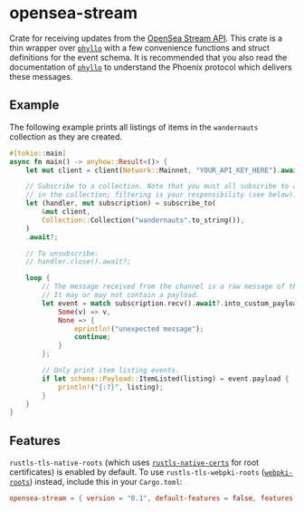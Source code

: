 # opensea-stream

Crate for receiving updates from the [OpenSea Stream API](https://docs.opensea.io/reference/stream-api-overview).
This crate is a thin wrapper over [`phyllo`](https://crates.io/crates/phyllo) with a few convenience functions and struct definitions for the event schema.
It is recommended that you also read the documentation of [`phyllo`](https://crates.io/crates/phyllo) to understand the Phoenix protocol which delivers these messages.

## Example
The following example prints all listings of items in the `wandernauts` collection as they are created.
```rust
#[tokio::main]
async fn main() -> anyhow::Result<()> {
    let mut client = client(Network::Mainnet, "YOUR_API_KEY_HERE").await;

    // Subscribe to a collection. Note that you must all subscribe to all events
    // in the collection; filtering is your responsibility (see below).
    let (handler, mut subscription) = subscribe_to(
        &mut client,
        Collection::Collection("wandernauts".to_string()),
    )
    .await?;

    // To unsubscribe:
    // handler.close().await?;

    loop {
        // The message received from the channel is a raw message of the Phoenix protocol.
        // It may or may not contain a payload.
        let event = match subscription.recv().await?.into_custom_payload() {
            Some(v) => v,
            None => {
                eprintln!("unexpected message");
                continue;
            }
        };

        // Only print item listing events.
        if let schema::Payload::ItemListed(listing) = event.payload {
            println!("{:?}", listing);
        }
    }
}
```
## Features
`rustls-tls-native-roots` (which uses [`rustls-native-certs`](https://crates.io/crates/rustls-native-certs)
for root certificates) is enabled by default. To use `rustls-tls-webpki-roots` ([`webpki-roots`](https://crates.io/crates/webpki-roots))
instead, include this in your `Cargo.toml`:
```toml
opensea-stream = { version = "0.1", default-features = false, features = ["rustls-tls-webpki-roots"] }
```
